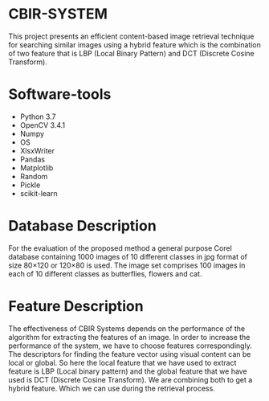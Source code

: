 # CBIR-SYSTEM
This project presents an efficient content-based image retrieval technique for searching similar images using a hybrid feature which is the combination of two feature that is LBP (Local Binary Pattern) and DCT (Discrete Cosine Transform). 
# Software-tools
  - Python 3.7
  - OpenCV 3.4.1
  - Numpy
  - OS
  - XlsxWriter
  - Pandas
  - Matplotlib
  - Random
  - Pickle
  - scikit-learn
# Database Description
For the evaluation of the proposed method a general purpose Corel database containing 1000 images of 10 different classes in jpg format of size 80×120 or 120×80 is used. The image set comprises 100 images in each of 10 different classes as butterflies, flowers and cat.
# Feature Description
The effectiveness of CBIR Systems depends on the performance of the algorithm for extracting the features of an image. In order to increase the performance of the system, we have to choose features correspondingly. The descriptors for finding the feature vector using visual content can be local or global. So here the local feature that we have used to extract feature is LBP (Local binary pattern) and the global feature that we have used is DCT (Discrete Cosine Transform). We are combining both to get a hybrid feature. Which we can use during the retrieval process.
